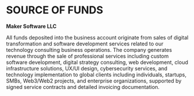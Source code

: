 # SOURCE OF FUNDS

**Maker Software LLC**

All funds deposited into the business account originate from sales of digital transformation and software development services related to our technology consulting business operations. The company generates revenue through the sale of professional services including custom software development, digital strategy consulting, web development, cloud infrastructure solutions, UX/UI design, cybersecurity services, and technology implementation to global clients including individuals, startups, SMBs, Web3/Web2 projects, and enterprise organizations, supported by signed service contracts and detailed invoicing documentation.
